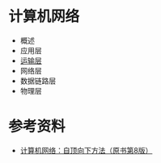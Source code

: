 # 计算机网络

- 概述
- 应用层
- [运输层](运输层.md) 
- 网络层
- 数据链路层
- 物理层

# 参考资料

- [计算机网络：自顶向下方法（原书第8版）](https://book.douban.com/subject/36081529/)

